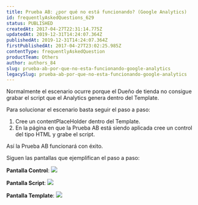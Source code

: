 ```yaml
---
title: Prueba AB: ¿por qué no está funcionando? (Google Analytics)
id: frequentlyAskedQuestions_629
status: PUBLISHED
createdAt: 2017-04-27T22:31:14.775Z
updatedAt: 2019-12-31T14:24:07.364Z
publishedAt: 2019-12-31T14:24:07.364Z
firstPublishedAt: 2017-04-27T23:02:25.985Z
contentType: frequentlyAskedQuestion
productTeam: Others
author: authors_84
slug: prueba-ab-por-que-no-esta-funcionando-google-analytics
legacySlug: prueba-ab-por-que-no-esta-funcionando-google-analytics
---
```


Normalmente el escenario ocurre porque el Dueño de tienda no consigue grabar el script que el Analytics genera dentro del Template.

Para solucionar el escenario basta seguir el paso a paso:

1. Cree un contentPlaceHolder dentro del Template.
2. En la página en que la Prueba AB está siendo aplicada cree un control del tipo HTML y grabe el script.

Así la Prueba AB funcionará con éxito.

Siguen las pantallas que ejemplifican el paso a paso:

__Pantalla Control__:
![](//images.contentful.com/alneenqid6w5/3GIGsJXbo4KAMikCqesM6s/e8231671043f3ce763c8faf87718d6d7/testeAB-controle1-300x138.png)

__Pantalla Script__:
![](//images.contentful.com/alneenqid6w5/7gUgGNnvlmcQyiW4A0A6ao/dac8e58e0931686de3e9e4ae46c66afa/testeAB-script-300x148.png)

__Pantalla Template__:
![](//images.contentful.com/alneenqid6w5/4u6uQHYOPuw6Ws8CYKCISo/d04c5fbcc08a5de8a05a242ef76e7ecf/testeAB-template-300x216.png)
